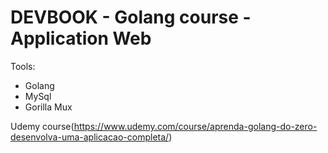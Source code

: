 # DEVBOOK - Golang course - Application Web

Tools:

- Golang
- MySql
- Gorilla Mux

Udemy course(https://www.udemy.com/course/aprenda-golang-do-zero-desenvolva-uma-aplicacao-completa/)
